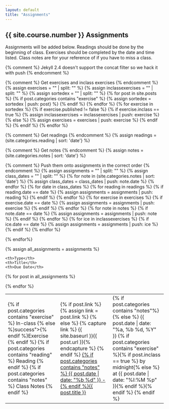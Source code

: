 ```yaml
---
layout: default
title: "Assignments"
---
```

 
## {{ site.course.number }} Assignments 

Assignments will be added below.  Readings should be done by the beginning of class.  Exercises should 
be completed by the date and time listed.  Class notes are for your reference of if you have to miss a class.

{% comment %} Jekyll 2.4 doesn't support the concat filter so we hack it with push {% endcomment %}


 
{% comment %} Get exercises and inclass exercises {% endcomment %}
{% assign exercises = "" | split: "" %}
{% assign inclassexercises = "" | split: "" %}
{% assign sortedex = "" | split: "" %}
{% for post in site.posts %}
    {% if post.categories contains "exercise" %}
        {% assign sortedex = sortedex | push: post} %}
    {% endif %}
{% endfor %}
{% for exercise in sortedex %}
    {% if exercise.published != false %}
        {% if exercise.inclass == true %}
            {% assign inclassexercises = inclassexercises | push: exercise %}
        {% else %}
            {% assign exercises = exercises | push: exercise %}
        {% endif %}
    {% endif %}
{% endfor %}

{% comment %} Get readings {% endcomment %}
{% assign readings = (site.categories.reading |  sort: 'date'} %}

{% comment %} Get notes {% endcomment %}
{% assign notes = (site.categories.notes |  sort: 'date'} %}

{% comment %} Push them onto assignments in the correct order {% endcomment %}
{% assign assignments = "" | split: "" %}
{% assign class_dates = "" | split: "" %}
{% for note in (site.categories.notes | sort: 'date') %}
    {% assign class_dates = class_dates | push: note.date %}
{% endfor %}
{% for date in class_dates %}
    {% for reading in readings %}
      {% if reading.date  == date %}
          {% assign assignments = assignments | push: reading %}
      {% endif %}
    {% endfor %}
    {% for exercise in exercises %}
      {% if exercise.date  == date %}
      {% assign assignments = assignments | push: exercise %}
      {% endif %}
    {% endfor %}
    {% for note in notes %}
        {% if note.date == date %}
        {% assign assignments = assignments | push: note %}
        {% endif %}
    {% endfor %}
    {% for ice in inclassexercises %}
      {% if ice.date == date %}
      {% assign assignments = assignments | push: ice %}
      {% endif %}
    {% endfor %}

{% endfor%}

{% assign all_assignments = assignments  %}

<table>
 
    <th>Type</th>
    <th>Title</th>
    <th>Due Date</th>
  
{% for post in all_assignments  %}
    <tr>
        <td>
            {% if post.categories contains "exercise" %}
            <span class="label round {% if post.inclass == true %}warning">In-class {% else %}success">{% endif %}Exercise</span>
            {% endif %}
            {% if post.categories contains "reading" %}
            <span class="label round info">Reading</span>
            {% endif %}
            {% if post.categories contains "notes" %}
            <span class="label round">Class Notes</span>
            {% endif %}
        </td>
        <td>
            {% if post.link %}
                {% assign link = post.link %} 
            {% else %}
                {% capture link %}
                    {{ site.baseurl }}{{ post.url }}{% endcapture %}
            {% endif %}
            <a href="{{ link }}">{% if post.categories contains "notes" %} {{ post.date | date: "%b %d" }} - {% endif %}{{ post.title }} </a>
        </td>
        <td>
            {% if post.categories contains "notes"%}
            {% else %}
            <span>{{ post.date | date: "%a, %b %d, %Y" }} {% if post.categories contains "exercise" %}{% if post.inclass == true %} by midnight{% else %} at {{ post.date | date: "%I:%M %p" }}{% endif %}{% endif %}</span>
            {% endif %}
        </td>
    </tr>
 
{% endfor %}
</table>
